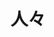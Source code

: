 ---
layout: profiles
permalink: /ja/people/
title: 人々
lang: ja
description: 
nav: true
nav_order: 5
profiles:
  - align: right
    image: AlexanderAdamLaurence.JPG
    image_circular: false
    name: アレクサンダー・アダム・ローレンス
    more_info: >
      <p>ローレンス家アーカイブの創設者</p>
      <p>1992年生まれ</p>
    content: |
      <h2>アレクサンダー・アダム・ローレンス</h2>
      <p>（...日本語でプロフィールを翻訳して追加してください...）</p>
  - align: left
    image: RinoLaurence.JPG
    image_circular: false
    name: リノ・ローレンス
    more_info: >
      <p>ローレンス家アーカイブの共同創設者</p>
      <p>1996年生まれ</p>
    content: |
      <h2>リノ・ローレンス</h2>
      <p>（...日本語でプロフィールを翻訳して追加してください...）</p>
--- 